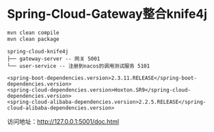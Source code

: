 # Spring-Cloud-Gateway整合knife4j

```bash
mvn clean compile
mvn clean package
```

```
spring-cloud-knife4j
├── gateway-server -- 网关 5001
└── user-service -- 注册到nacos的调用测试服务 5101

<spring-boot-dependencies.version>2.3.11.RELEASE</spring-boot-dependencies.version>
<spring-cloud-dependencies.version>Hoxton.SR9</spring-cloud-dependencies.version>
<spring-cloud-alibaba-dependencies.version>2.2.5.RELEASE</spring-cloud-alibaba-dependencies.version>
```

访问地址：http://127.0.0.1:5001/doc.html